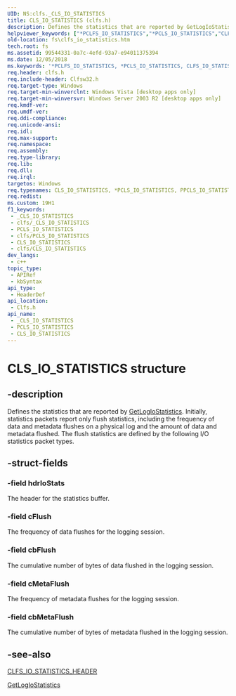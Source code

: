 ```yaml
---
UID: NS:clfs._CLS_IO_STATISTICS
title: CLS_IO_STATISTICS (clfs.h)
description: Defines the statistics that are reported by GetLogIoStatistics.
helpviewer_keywords: ["*PCLFS_IO_STATISTICS","*PCLS_IO_STATISTICS","CLFS_IO_STATISTICS","CLFS_IO_STATISTICS structure [Files]","CLS_IO_STATISTICS","PCLFS_IO_STATISTICS","PCLFS_IO_STATISTICS structure pointer [Files]","PPCLFS_IO_STATISTICS","PPCLFS_IO_STATISTICS structure pointer [Files]","PPCLS_IO_STATISTICS","clfs/PCLFS_IO_STATISTICS","clfs/PPCLFS_IO_STATISTICS","clfs/_CLFS_IO_STATISTICS","fs.clfs_io_statistics"]
old-location: fs\clfs_io_statistics.htm
tech.root: fs
ms.assetid: 99544331-0a7c-4efd-93a7-e94011375394
ms.date: 12/05/2018
ms.keywords: '*PCLFS_IO_STATISTICS, *PCLS_IO_STATISTICS, CLFS_IO_STATISTICS, CLFS_IO_STATISTICS structure [Files], CLS_IO_STATISTICS, PCLFS_IO_STATISTICS, PCLFS_IO_STATISTICS structure pointer [Files], PPCLFS_IO_STATISTICS, PPCLFS_IO_STATISTICS structure pointer [Files], PPCLS_IO_STATISTICS, clfs/PCLFS_IO_STATISTICS, clfs/PPCLFS_IO_STATISTICS, clfs/_CLFS_IO_STATISTICS, fs.clfs_io_statistics'
req.header: clfs.h
req.include-header: Clfsw32.h
req.target-type: Windows
req.target-min-winverclnt: Windows Vista [desktop apps only]
req.target-min-winversvr: Windows Server 2003 R2 [desktop apps only]
req.kmdf-ver: 
req.umdf-ver: 
req.ddi-compliance: 
req.unicode-ansi: 
req.idl: 
req.max-support: 
req.namespace: 
req.assembly: 
req.type-library: 
req.lib: 
req.dll: 
req.irql: 
targetos: Windows
req.typenames: CLS_IO_STATISTICS, *PCLS_IO_STATISTICS, PPCLS_IO_STATISTICS
req.redist: 
ms.custom: 19H1
f1_keywords:
 - _CLS_IO_STATISTICS
 - clfs/_CLS_IO_STATISTICS
 - PCLS_IO_STATISTICS
 - clfs/PCLS_IO_STATISTICS
 - CLS_IO_STATISTICS
 - clfs/CLS_IO_STATISTICS
dev_langs:
 - c++
topic_type:
 - APIRef
 - kbSyntax
api_type:
 - HeaderDef
api_location:
 - Clfs.h
api_name:
 - _CLS_IO_STATISTICS
 - PCLS_IO_STATISTICS
 - CLS_IO_STATISTICS
---
```


# CLS_IO_STATISTICS structure


## -description

Defines the  statistics that are reported by  <a href="/windows/desktop/api/clfsw32/nf-clfsw32-getlogiostatistics">GetLogIoStatistics</a>.  Initially, statistics packets report only flush statistics, including the frequency of data and metadata flushes on a physical log and the amount of data and metadata flushed.  The flush statistics are defined by the following I/O statistics packet types.

## -struct-fields

### -field hdrIoStats

The header for the statistics buffer.

### -field cFlush

The frequency of  data flushes  for the logging session.

### -field cbFlush

The cumulative number of bytes of data  flushed in the logging session.

### -field cMetaFlush

The frequency of  metadata flushes  for the logging session.

### -field cbMetaFlush

The cumulative number of bytes of metadata flushed in the logging session.

## -see-also

<a href="/windows/desktop/api/clfs/ns-clfs-cls_io_statistics_header">CLFS_IO_STATISTICS_HEADER</a>



<a href="/windows/desktop/api/clfsw32/nf-clfsw32-getlogiostatistics">GetLogIoStatistics</a>

